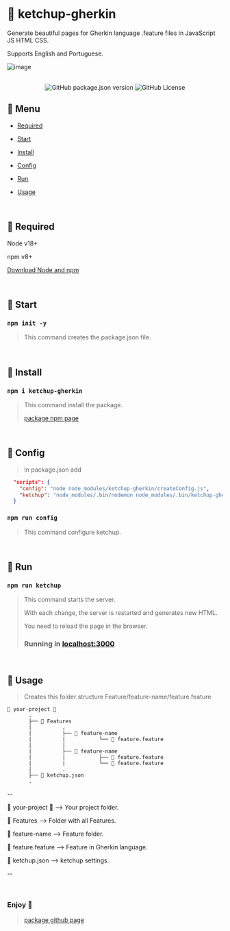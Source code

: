 # 🍅 ketchup-gherkin
Generate beautiful pages for Gherkin language .feature files in JavaScript JS HTML CSS.

Supports English and Portuguese.

![image](https://github.com/victorxavier10/ketchup-gherkin/assets/35244036/03f3e9ba-a99a-4cfd-8f68-79fe9e283cd9)

<br/>

<div  align="center">
  <img alt="GitHub package.json version" src="https://img.shields.io/github/package-json/v/victorxavier10/ketchup-gherkin?color=%23FF5A5F">
  <img alt="GitHub License" src="https://img.shields.io/github/license/victorxavier10/ketchup-gherkin?color=%23FF5A5F">

</div>


## 🍅 Menu
* <a href="https://github.com/victorxavier10/ketchup-gherkin/edit/main/README.md#-required"> Required </a>

* <a href="https://github.com/victorxavier10/ketchup-gherkin/edit/main/README.md#-start"> Start </a>

* <a href="https://github.com/victorxavier10/ketchup-gherkin/edit/main/README.md#-install"> Install </a>

* <a href="https://github.com/victorxavier10/ketchup-gherkin/edit/main/README.md#-config"> Config </a>

* <a href="https://github.com/victorxavier10/ketchup-gherkin/edit/main/README.md#-run"> Run </a>

* <a href="https://github.com/victorxavier10/ketchup-gherkin/edit/main/README.md#-usage"> Usage </a>

<br/>

## 🍅 Required
Node    v18+

npm     v8+

[Download Node and npm](https://nodejs.org/en/download)

<br/>

## 🍅 Start

### `npm init -y`

> This command creates the package.json file.

<br/>

## 🍅 Install

### `npm i ketchup-gherkin`
> This command install the package.
>
> [package npm page](https://www.npmjs.com/package/ketchup-gherkin)

<br/>

## 🍅 Config

> In package.json add

```json
  "scripts": {
    "config": "node node_modules/ketchup-gherkin/createConfig.js",
    "ketchup": "node_modules/.bin/nodemon node_modules/.bin/ketchup-gherkin"
  }

```

### `npm run config`

> This command configure ketchup.

<br/>

## 🍅 Run

### `npm run ketchup`

> This command starts the server.
> 
>   With each change, the server is restarted and generates new HTML.
> 
>   You need to reload the page in the browser.
>
> ### Running in [localhost:3000](http://localhost:3000)

<br/>

## 🍅 Usage

> Creates this folder structure Feature/feature-name/feature.feature

```
📂 your-project 🍅
       .
       ├── 📂 Features
       |          .
       |          ├── 📂 feature-name 
       |          |           └── 🥒 feature.feature
       |          |
       |          ├── 📂 feature-name 
       |          |           ├── 🥒 feature.feature
       |          |           └── 🥒 feature.feature
       |          . 
       ├── 🍅 ketchup.json
       .
```

--

📂 your-project 🍅 --> Your project folder.

📂 Features --> Folder with all Features.

📂 feature-name --> Feature folder.

🥒 feature.feature --> Feature in Gherkin language.

🍅 ketchup.json --> ketchup settings.

--

<br/>

### Enjoy 🍅

> [package github page](https://github.com/victorxavier10/ketchup-gherkin)

